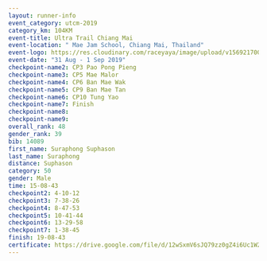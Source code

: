 ```yaml
---
layout: runner-info 
event_category: utcm-2019 
category_km: 104KM 
event-title: Ultra Trail Chiang Mai 
event-location: " Mae Jam School, Chiang Mai, Thailand" 
event-logo: https://res.cloudinary.com/raceyaya/image/upload/v1569217001/logo/ultra-trail-chiangmai_ay7efp.jpg 
event-date: "31 Aug - 1 Sep 2019" 
checkpoint-name2: CP3 Pao Pong Pieng 
checkpoint-name3: CP5 Mae Malor 
checkpoint-name4: CP6 Ban Mae Wak  
checkpoint-name5: CP9 Ban Mae Tan 
checkpoint-name6: CP10 Tung Yao 
checkpoint-name7: Finish 
checkpoint-name8: 
checkpoint-name9: 
overall_rank: 48
gender_rank: 39
bib: 14089
first_name: Suraphong Suphason
last_name: Suraphong
distance: Suphason
category: 50
gender: Male
time: 15-08-43
checkpoint2: 4-10-12
checkpoint3: 7-38-26
checkpoint4: 8-47-53
checkpoint5: 10-41-44
checkpoint6: 13-29-58
checkpoint7: 1-38-45
finish: 19-08-43
certificate: https://drive.google.com/file/d/12wSxmV6sJQ79zz0gZ4i6Uc1W2L-Gr2iS/view?usp=sharing
---
```


